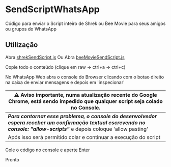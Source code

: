 # SendScriptWhatsApp

Código para enviar o Script inteiro de Shrek ou Bee Movie para seus amigos ou grupos do WhatsApp

## Utilização

Abra [shrekSendScript.js](https://github.com/Matt-Fontes/SendScriptWhatsApp/blob/main/shrekSendScript.js)
Ou
Abra [beeMovieSendScript.js](https://github.com/Matt-Fontes/SendScriptWhatsApp/blob/main/beeMovieSendScript.js)

Copie todo o conteúdo (clique em raw -> ctrl+a -> ctrl+c)

No WhatsApp Web abra o console do Browser clicando com o botao direito na caixa de enviar mensagens e depois em 'inspecionar'

|  ⚠️ Aviso importante, numa atualização recente do Google Chrome, está sendo impedido que qualquer script seja colado no Console.|
|--|
|  ***Para contornar esse problema, o console do desenvolvedor espera receber um confirmação textual escrevendo no console: "allow-scripts"*** e depois coloque 'allow pasting'| 
|Após isso será permitido colar e continuar a execução do script|


Cole o código no console e aperte Enter

Pronto
